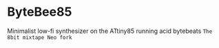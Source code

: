 # ByteBee85
Minimalist low-fi synthesizer on the ATtiny85 running acid bytebeats
``The 8bit mixtape Neo fork``
